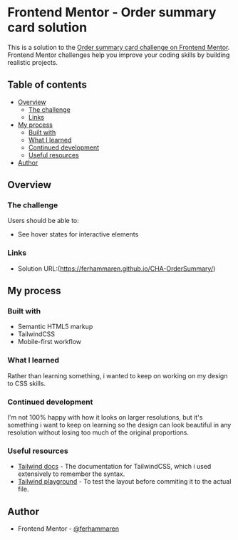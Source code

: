 # Frontend Mentor - Order summary card solution

This is a solution to the [Order summary card challenge on Frontend Mentor](https://www.frontendmentor.io/challenges/order-summary-component-QlPmajDUj). Frontend Mentor challenges help you improve your coding skills by building realistic projects. 

## Table of contents

- [Overview](#overview)
  - [The challenge](#the-challenge)
  - [Links](#links)
- [My process](#my-process)
  - [Built with](#built-with)
  - [What I learned](#what-i-learned)
  - [Continued development](#continued-development)
  - [Useful resources](#useful-resources)
- [Author](#author)

## Overview

### The challenge

Users should be able to:

- See hover states for interactive elements

### Links

- Solution URL:(https://ferhammaren.github.io/CHA-OrderSummary/)

## My process

### Built with

- Semantic HTML5 markup
- TailwindCSS
- Mobile-first workflow


### What I learned

Rather than learning something, i wanted to keep on working on my design to CSS skills.


### Continued development

I'm not 100% happy with how it looks on larger resolutions, but it's something i want to keep on learning so the design can look beautiful in any resolution without losing too much of the original proportions.


### Useful resources

- [Tailwind docs](https://tailwindcss.com/docs) - The documentation for TailwindCSS, which i used extensively to remember the syntax.
- [Tailwind playground](https://play.tailwindcss.com/) - To test the layout before commiting it to the actual file.

## Author

- Frontend Mentor - [@ferhammaren](https://www.frontendmentor.io/profile/ferhammaren)

